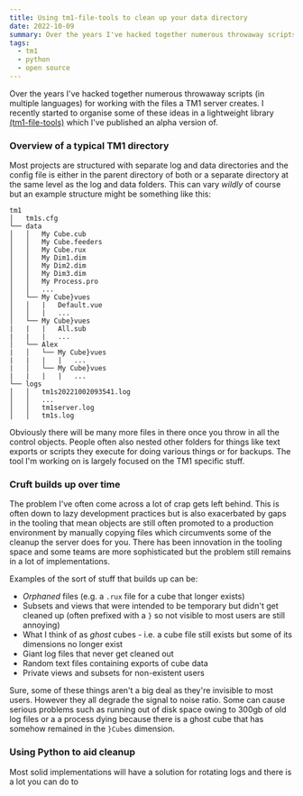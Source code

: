 ```yaml
---
title: Using tm1-file-tools to clean up your data directory
date: 2022-10-09
summary: Over the years I've hacked together numerous throwaway scripts (in multiple languages) for working with the files a TM1 server creates. I recently started to organise some of these ideas in a lightweight Python library which I've published an alpha version of on Github
tags:
  - tm1
  - python
  - open source
---
```


Over the years I've hacked together numerous throwaway scripts (in multiple languages) for working with the files a TM1 server creates. I recently started to organise some of these ideas in a lightweight library [(tm1-file-tools)](https://github.com/scrambldchannel/tm1-file-tools) which I've published an alpha version of.

### Overview of a typical TM1 directory

Most projects are structured with separate log and data directories and the config file is either in the parent directory of both or a separate directory at the same level as the log and data folders. This can vary _wildly_ of course but an example structure might be something like this:

```
tm1
│   tm1s.cfg
└── data
│   │   My Cube.cub
│   │   My Cube.feeders
│   │   My Cube.rux
│   │   My Dim1.dim
│   │   My Dim2.dim
│   │   My Dim3.dim
│   │   My Process.pro
│   │   ...
│   └── My Cube}vues
│   │   |   Default.vue
│   │   |   ...
│   └── My Cube}vues
|   |   |   All.sub
|   |   |   ...
│   └── Alex
|   │   └── My Cube}vues
|   |   |   |   ...
|   │   └── My Cube}vues
|   |   |   |   ...
└── logs
│   │   tm1s20221002093541.log
│   │   ...
│   │   tm1server.log
│   │   tm1s.log
```

Obviously there will be many more files in there once you throw in all the control objects. People often also nested other folders for things like text exports or scripts they execute for doing various things or for backups. The tool I'm working on is largely focused on the TM1 specific stuff.

### Cruft builds up over time

The problem I've often come across a lot of crap gets left behind. This is often down to lazy development practices but is also exacerbated by gaps in the tooling that mean objects are still often promoted to a production environment by manually copying files which circumvents some of the cleanup the server does for you. There has been innovation in the tooling space and some teams are more sophisticated but the problem still remains in a lot of implementations.

Examples of the sort of stuff that builds up can be:

- _Orphaned_ files (e.g. a `.rux` file for a cube that longer exists)
- Subsets and views that were intended to be temporary but didn't get cleaned up (often prefixed with a `}` so not visible to most users are still annoying)
- What I think of as _ghost_ cubes - i.e. a cube file still exists but some of its dimensions no longer exist
- Giant log files that never get cleaned out
- Random text files containing exports of cube data
- Private views and subsets for non-existent users

Sure, some of these things aren't a big deal as they're invisible to most users. However they all degrade the signal to noise ratio. Some can cause serious problems such as running out of disk space owing to 300gb of old log files or a a process dying because there is a ghost cube that has somehow remained in the `}Cubes` dimension.

### Using Python to aid cleanup

Most solid implementations will have a solution for rotating logs and there is a lot you can do to
